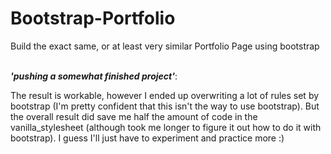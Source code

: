# Bootstrap-Portfolio
Build the exact same, or at least very similar Portfolio Page using bootstrap <br>

<br><strong><em>'pushing a somewhat finished project'</em></strong>: <br>

The result is workable, however I ended up overwriting a lot of rules set by bootstrap (I'm pretty confident that this isn't the way to use bootstrap). But the overall result did save me half the amount of code in the vanilla_stylesheet (although took me longer to figure it out how to do it with bootstrap). I guess I'll just have to experiment and practice more :) <br>
